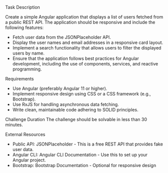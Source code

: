Task Description

Create a simple Angular application that displays a list of users fetched from a public REST API. The application should be responsive and include the following features:

- Fetch user data from the JSONPlaceholder API.
- Display the user names and email addresses in a responsive card layout.
- Implement a search functionality that allows users to filter the displayed users by name.
- Ensure that the application follows best practices for Angular development, including the use of components, services, and reactive programming.


Requirements

- Use Angular (preferably Angular 11 or higher).
- Implement responsive design using CSS or a CSS framework (e.g., Bootstrap).
- Use RxJS for handling asynchronous data fetching.
- Write clean, maintainable code adhering to SOLID principles.

Challenge Duration
The challenge should be solvable in less than 30 minutes.

External Resources
- Public API: JSONPlaceholder - This is a free REST API that provides fake user data.
- Angular CLI: Angular CLI Documentation - Use this to set up your Angular project.
- Bootstrap: Bootstrap Documentation - Optional for responsive design
